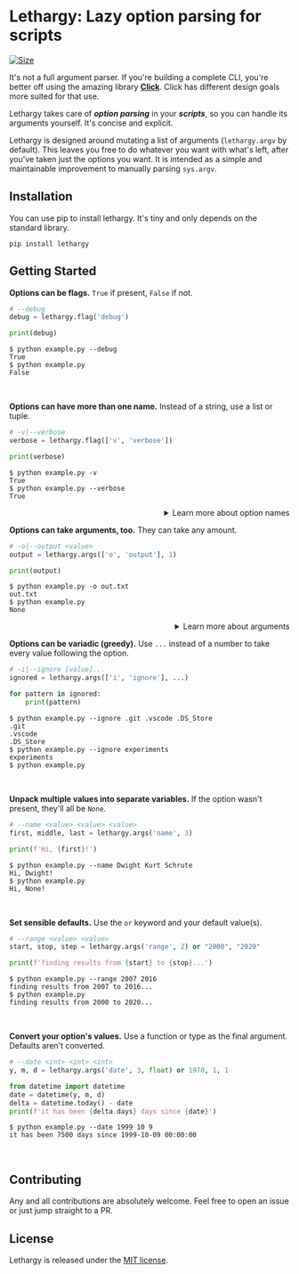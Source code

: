 # Lethargy: Lazy option parsing for scripts

[![Size]][Size URL]

[Size]: https://img.shields.io/badge/size-14%20kB-blue
[Size URL]: https://github.com/SeparateRecords/lethargy/tree/master/lethargy
<!-- Size correct as at e4db57f (March 16, 2020) -->

It's not a full argument parser. If you're building a complete CLI, you're better off using the amazing library **[Click]**. Click has different design goals more suited for that use.

Lethargy takes care of **_option parsing_** in your **_scripts_**, so you can handle its arguments yourself. It's concise and explicit.

Lethargy is designed around mutating a list of arguments (`lethargy.argv` by default). This leaves you free to do whatever you want with what's left, after you've taken just the options you want. It is intended as a simple and maintainable improvement to manually parsing `sys.argv`.

[Click]: https://click.palletsprojects.com/en/7.x/

## Installation

You can use pip to install lethargy. It's tiny and only depends on the standard library.

```console
pip install lethargy
```

## Getting Started

**Options can be flags.** `True` if present, `False` if not.

```python
# --debug
debug = lethargy.flag('debug')

print(debug)
```

```console
$ python example.py --debug
True
$ python example.py
False
```

<br>

**Options can have more than one name.** Instead of a string, use a list or tuple.

```python
# -v|--verbose
verbose = lethargy.flag(['v', 'verbose'])

print(verbose)
```

```console
$ python example.py -v
True
$ python example.py --verbose
True
```

<details>
<summary align="right">Learn more about option names</summary>
<br>

Option names are automatically generated. `"use headers"` becomes `--use-headers`, and `"I"` becomes `-I`.

If you provide an explicit name (starting with a non-alphanumeric character, such as `-`, `/` or `+`), the name is stripped and treated as literal.

```python
# -Enable
enabled = lethargy.flag('-Enable')
print(enabled)
```

```console
$ python example.py -Enable
True
$ python example.py
False
```

Names are _always_ case sensitive. `-Enable` ≠ `-enable`

```console
$ python example.py -enable
False
```

<hr>
</details>

**Options can take arguments, too.** They can take any amount.

```python
# -o|--output <value>
output = lethargy.args(['o', 'output'], 1)

print(output)
```

```console
$ python example.py -o out.txt
out.txt
$ python example.py
None
```

<details>
<summary align="right">Learn more about arguments</summary>
<br>

If there are fewer values for the option than the number given, `lethargy.ArgsError` will be raised.

```console
$ python example.py --output
Traceback (most recent call last):
  [...]
lethargy.errors.ArgsError: expected 1 argument for '-o|--output <value>', found 0
```

<hr>
</details>

**Options can be variadic (greedy).** Use `...` instead of a number to take every value following the option.

```python
# -i|--ignore [value]...
ignored = lethargy.args(['i', 'ignore'], ...)

for pattern in ignored:
    print(pattern)
```

```console
$ python example.py --ignore .git .vscode .DS_Store
.git
.vscode
.DS_Store
$ python example.py --ignore experiments
experiments
$ python example.py
```

<br>

**Unpack multiple values into separate variables.** If the option wasn't present, they'll all be `None`.

```python
# --name <value> <value> <value>
first, middle, last = lethargy.args('name', 3)

print(f'Hi, {first}!')
```

```console
$ python example.py --name Dwight Kurt Schrute
Hi, Dwight!
$ python example.py
Hi, None!
```

<br>

**Set sensible defaults.** Use the `or` keyword and your default value(s).

```python
# --range <value> <value>
start, stop, step = lethargy.args('range', 2) or "2000", "2020"

print(f'finding results from {start} to {stop}...')
```

```console
$ python example.py --range 2007 2016
finding results from 2007 to 2016...
$ python example.py
finding results from 2000 to 2020...
```

<br>

**Convert your option's values.** Use a function or type as the final argument. Defaults aren't converted.

```python
# --date <int> <int> <int>
y, m, d = lethargy.args('date', 3, float) or 1970, 1, 1

from datetime import datetime
date = datetime(y, m, d)
delta = datetime.today() - date
print(f'it has been {delta.days} days since {date}')
```

```console
$ python example.py --date 1999 10 9
it has been 7500 days since 1999-10-09 00:00:00
```

<br>

## Contributing

Any and all contributions are absolutely welcome. Feel free to open an issue or just jump straight to a PR.

## License

Lethargy is released under the [MIT license](https://github.com/SeparateRecords/lethargy/blob/master/LICENSE).
